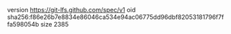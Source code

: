 version https://git-lfs.github.com/spec/v1
oid sha256:f86e26b7e8834e86046ca534e94ac06775dd96dbf82053181796f7ffa598054b
size 2385

